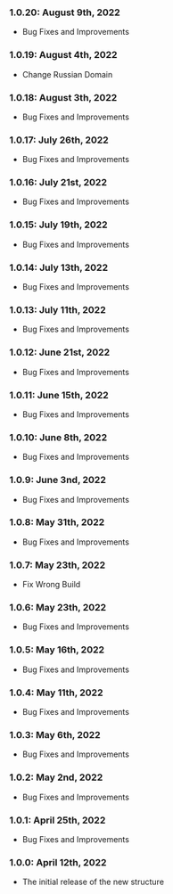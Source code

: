 ### 1.0.20: August 9th, 2022

- Bug Fixes and Improvements

### 1.0.19: August 4th, 2022

- Change Russian Domain

### 1.0.18: August 3th, 2022

- Bug Fixes and Improvements

### 1.0.17: July 26th, 2022

- Bug Fixes and Improvements

### 1.0.16: July 21st, 2022

- Bug Fixes and Improvements

### 1.0.15: July 19th, 2022

- Bug Fixes and Improvements

### 1.0.14: July 13th, 2022

- Bug Fixes and Improvements

### 1.0.13: July 11th, 2022

- Bug Fixes and Improvements

### 1.0.12: June 21st, 2022

- Bug Fixes and Improvements

### 1.0.11: June 15th, 2022

- Bug Fixes and Improvements

### 1.0.10: June 8th, 2022

- Bug Fixes and Improvements

### 1.0.9: June 3nd, 2022

- Bug Fixes and Improvements

### 1.0.8: May 31th, 2022

- Bug Fixes and Improvements

### 1.0.7: May 23th, 2022

- Fix Wrong Build

### 1.0.6: May 23th, 2022

- Bug Fixes and Improvements

### 1.0.5: May 16th, 2022

- Bug Fixes and Improvements

### 1.0.4: May 11th, 2022

- Bug Fixes and Improvements

### 1.0.3: May 6th, 2022

- Bug Fixes and Improvements

### 1.0.2: May 2nd, 2022

- Bug Fixes and Improvements

### 1.0.1: April 25th, 2022

- Bug Fixes and Improvements 

### 1.0.0: April 12th, 2022

- The initial release of the new structure
